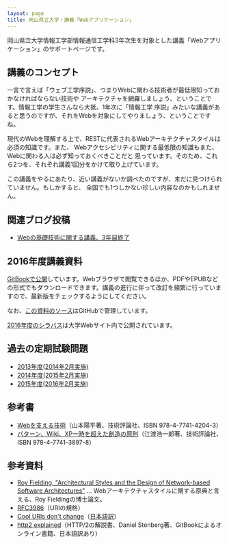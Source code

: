 ```yaml
---
layout: page
title: 岡山県立大学・講義「Webアプリケーション」
---
```

岡山県立大学情報工学部情報通信工学科3年次生を対象とした講義「Webアプリケーション」のサポートページです。

## 講義のコンセプト

一言で言えば「ウェブ工学序説」、つまりWebに関わる技術者が最低限知っておかなければならない技術や
アーキテクチャを網羅しましょう、ということです。情報工学の学生さんなら大抵、1年次に「情報工学
序説」みたいな講義があると思うのですが、それをWebを対象にしてやりましょう、ということですね。

現代のWebを理解する上で、RESTに代表されるWebアーキテクチャスタイルは必須の知識です。また、
Webアクセシビリティに関する最低限の知識もまた、Webに関わる人は必ず知っておくべきことだと
思っています。そのため、これら2つを、それぞれ講義1回分をかけて取り上げています。

この講義をやるにあたり、近い講義がないか調べたのですが、未だに見つけられていません。もしかすると、
全国でも1つしかない珍しい内容なのかもしれません。

## 関連ブログ投稿

- [Webの基礎技術に関する講義、3年目終了](https://knsm.net/web%E3%81%AE%E5%9F%BA%E7%A4%8E%E6%8A%80%E8%A1%93%E3%81%AB%E9%96%A2%E3%81%99%E3%82%8B%E8%AC%9B%E7%BE%A9-3%E5%B9%B4%E7%9B%AE%E7%B5%82%E4%BA%86-d243d9f8bf78#.kaj75op74)

## 2016年度講義資料

[GitBookで公開](https://kunishi.gitbooks.io/web-application-textbook/)しています。Webブラウザで閲覧できるほか、PDFやEPUBなどの形式でもダウンロードできます。講義の進行に伴って改訂を頻繁に行っていますので、最新版をチェックするようにしてください。

なお、[この資料のソース](https://github.com/kunishi/web-application-textbook)はGitHubで管理しています。

[2016年度のシラバス](http://pubinfo.oka-pu.ac.jp/searchApp/viewSyllabus.php?id=46290)は大学Webサイト内で公開されています。

## 過去の定期試験問題

- [2013年度(2014年2月実施)](opu-webapplications-exam-2014.pdf)
- [2014年度(2015年2月実施)](opu-webapplications-exam-2015.pdf)
- [2015年度(2016年2月実施)](opu-webapplications-exam-2016.pdf)

## 参考書

- [Webを支える技術](http://gihyo.jp/magazine/wdpress/plus/978-4-7741-4204-3)（山本陽平著、技術評論社、ISBN 978-4-7741-4204-3）
- [パターン、Wiki、XPー時を超えた創造の原則](http://gihyo.jp/magazine/wdpress/plus/978-4-7741-3897-8)（江渡浩一郎著、技術評論社、ISBN 978-4-7741-3897-8）

## 参考資料

- [Roy Fielding, "Architectural Styles and the Design of Network-based Software Architectures"](https://www.ics.uci.edu/~fielding/pubs/dissertation/top.htm) … Webアーキテクチャスタイルに関する原典と言える、Roy Fieldingの博士論文。
- [RFC3986](http://www.ietf.org/rfc/rfc3986.txt)（URIの規格）
- [Cool URIs don't change](http://www.w3.org/Provider/Style/URI.html.en)（[日本語訳](http://www.kanzaki.com/docs/Style/URI.html)）
- [http2 explained](https://www.gitbook.com/book/bagder/http2-explained/details)（HTTP/2の解説書、Daniel Stenberg著、GitBookによるオンライン書籍、日本語訳あり）
